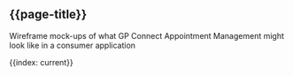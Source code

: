 ## {{page-title}}

Wireframe mock-ups of what GP Connect Appointment Management might look like in a consumer application

{{index: current}}